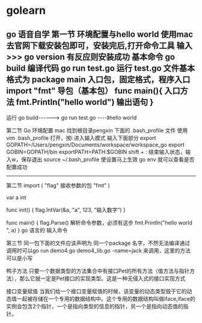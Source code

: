 # golearn
go 语音自学
第一节 环境配置与hello world
  使用mac去官网下载安装包即可，安装完后,打开命令工具  输入 >>>  go version 有反应则安装成功
  基本命令 
    go build 编译代码
    go run test.go 运行
  test.go 文件基本格式为
    package main     入口包，固定格式，程序入口
    import "fmt"     导包（基本包）
    func main(){     入口方法
      fmt.Println("hello world")   输出语句
    }
  ---------------------------------
  运行 go build------>  go run test.go  ----》hello world
 
 

 第二节 
  Go 环境配置 
  mac 找到根目录pengxin  下面的 .bash_profile 文件
  使用 vim .bash_profile 打开，按i 进入输入模式 输入下面部分
  export GOPATH=/Users/pengxin/Documents/workspace/workspace_go 
  export GOBIN=GOPATH/bin
  exportPATH=PATH:$GOBIN 
  shift + : 结束输入状态，输入w，保存退出
  source ~/.bash_profile 使设置马上生效
  go env 就可以查看是否配置成功
  ******** 
 第二节
  import (
  	"flag"  接收参数的包
  	"fmt"
  )
  
  var a int
  
  func init() {
  	flag.IntVar(&a, "a", 123, "输入数字")
  }
  
  func main() {
  	flag.Parse()    解析命令参数，必须有这步
  	fmt.Println("hello world ", a)
  }
  go 语言的 输入命令
  
  第三节
  同一包下面的文件应该声明为 同一个package 名字，不然无法编译通过
  调用时可以go run demo4.go demo4_lib.go -name=jack 来调用，这里的方法可以是小写
  
  鸭子方法
  只要一个数据类型的方法集合中有接口Pet的所有方法（值方法与指针方法），那么它就一定是Pet接口的实现类型。这是一种无侵入式的接口实现方式
  
  接口变量赋值
  当我们给一个接口变量赋值的时候，该变量的动态类型毁于它的动态值一起被存储在一个专用的数据结构中。这个专用的数据结构叫做iface,iface的实例会包含2个指针，一个是指向类型的信息的指针，另一个是指向动态值的指针。

  